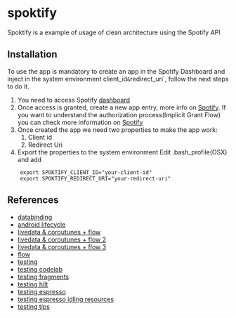# spoktify
Spoktify is a example of usage of clean architecture using the Spotify API

## Installation

To use the app is mandatory to create an app in the Spotify Dashboard and inject in the system environment client_id` & `redirect_uri`, follow the next steps to do it.

1. You need to access Spotify [dashboard](https://developer.spotify.com/dashboard/)
2. Once access is granted, create a new app entry, more info on [Spotify](https://developer.spotify.com/documentation/general/guides/app-settings/). If you want to understand the authorization process(Implicit Grant Flow) you can check more information on [Spotify](https://developer.spotify.com/documentation/general/guides/authorization-guide/#implicit-grant-flow)
3. Once created the app we need two properties to make the app work:
   1. Client id
   2. Redirect Uri
4. Export the properties to the system environment
Edit .bash_profile(OSX) and add
```
    export SPOKTIFY_CLIENT_ID="your-client-id"
    export SPOKTIFY_REDIRECT_URI="your-redirect-uri"
```

## References

* [databinding](https://medium.com/androiddevelopers/android-data-binding-library-from-observable-fields-to-livedata-in-two-steps-690a384218f2)
* [android lifecycle](https://medium.com/androiddevelopers/the-android-lifecycle-cheat-sheet-part-iv-49946659b094)
* [livedata & coroutunes + flow](https://medium.com/androiddevelopers/livedata-with-coroutines-and-flow-part-i-reactive-uis-b20f676d25d7)
* [livedata & coroutunes + flow 2](https://medium.com/androiddevelopers/livedata-with-coroutines-and-flow-part-ii-launching-coroutines-with-architecture-components-337909f37ae7)
* [livedata & coroutunes + flow 3](https://medium.com/androiddevelopers/livedata-with-coroutines-and-flow-part-iii-livedata-and-coroutines-patterns-592485a4a85a)
* [flow](https://developer.android.com/reference/java/util/concurrent/Flow)
* [testing](https://developer.android.com/training/testing/fundamentals#write-tests)
* [testing codelab](https://developer.android.com/codelabs/advanced-android-kotlin-training-testing-survey#7)
* [testing fragments](https://developer.android.com/training/basics/fragments/testing)
* [testing hilt](https://codelabs.developers.google.com/codelabs/android-hilt)
* [testing espresso](https://developer.android.com/training/testing/espresso)
* [testing espresso idling resources](https://medium.com/androiddevelopers/android-testing-with-espressos-idling-resources-and-testing-fidelity-8b8647ed57f4)
* [testing tips](https://medium.com/androiddevelopers/unit-testing-livedata-and-other-common-observability-problems-bb477262eb04)